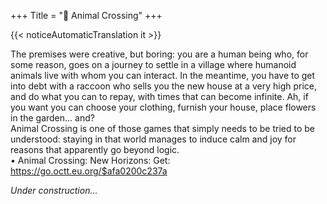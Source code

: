 +++
Title = "🍃 Animal Crossing"
+++

{{< noticeAutomaticTranslation it >}}



The premises were creative, but boring: you are a human being who, for some reason, goes on a journey to settle in a village where humanoid animals live with whom you can interact. In the meantime, you have to get into debt with a raccoon who sells you the new house at a very high price, and do what you can to repay, with times that can become infinite. Ah, if you want you can choose your clothing, furnish your house, place flowers in the garden... and?  
Animal Crossing is one of those games that simply needs to be tried to be understood: staying in that world manages to induce calm and joy for reasons that apparently go beyond logic.  
	• Animal Crossing: New Horizons: Get: <https://go.octt.eu.org/$afa0200c237a>

_Under construction..._